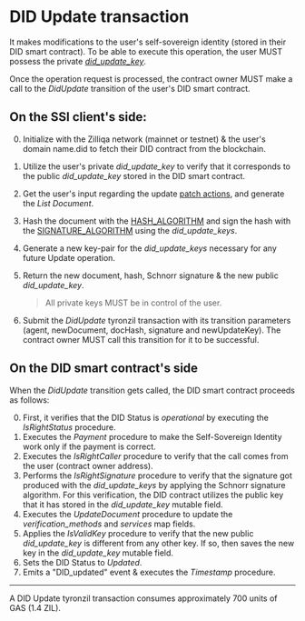 # DID Update transaction

It makes modifications to the user's self-sovereign identity (stored in their DID smart contract). To be able to execute this operation, the user MUST possess the private [*did_update_key*](../protocol-parameters.md#did-keys).

Once the operation request is processed, the contract owner MUST make a call to the *DidUpdate* transition of the user's DID smart contract.

## On the SSI client's side:

0. Initialize with the Zilliqa network (mainnet or testnet) & the user's domain name.did to fetch their DID contract from the blockchain.
1. Utilize the user's private *did_update_key* to verify that it corresponds to the public *did_update_key* stored in the DID smart contract.
2. Get the user's input regarding the update [patch actions](../implementation/models.md#patch-action), and generate the *List Document*.
3. Hash the document with the [HASH_ALGORITHM](../protocol-parameters.md#hash-algorithm) and sign the hash with the [SIGNATURE_ALGORITHM](../protocol-parameters.md#signature-algorithm) using the *did_update_keys*. 
4. Generate a new key-pair for the *did_update_keys* necessary for any future Update operation.
5. Return the new document, hash, Schnorr signature & the new public *did_update_key*.

    > All private keys MUST be in control of the user.

6. Submit the *DidUpdate* tyronzil transaction with its transition parameters (agent, newDocument, docHash, signature and newUpdateKey). The contract owner MUST call this transition for it to be successful.

## On the DID smart contract's side

When the *DidUpdate* transition gets called, the DID smart contract proceeds as follows:

0. First, it verifies that the DID Status is *operational* by executing the *IsRightStatus* procedure.
1. Executes the *Payment* procedure to make the Self-Sovereign Identity work only if the payment is correct.
2. Executes the *IsRightCaller* procedure to verify that the call comes from the user (contract owner address).
4. Performs the *IsRightSignature* procedure to verify that the signature got produced with the *did_update_keys* by applying the Schnorr signature algorithm. For this verification, the DID contract utilizes the public key that it has stored in the *did_update_key* mutable field.
5. Executes the *UpdateDocument* procedure to update the *verification_methods* and *services* map fields.
6. Applies the *IsValidKey* procedure to verify that the new public *did_update_key* is different from any other key. If so, then saves the new key in the *did_update_key* mutable field.
7. Sets the DID Status to *Updated*.
8. Emits a "DID_updated" event & executes the *Timestamp* procedure.

---

A DID Update tyronzil transaction consumes approximately 700 units of GAS (1.4 ZIL).
